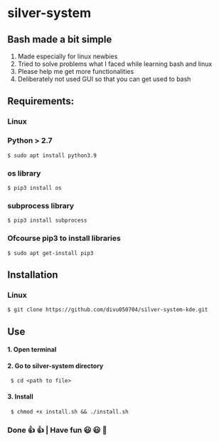 # **silver-system**
## Bash made a bit simple
1. Made especially for linux newbies
2. Tried to solve problems what I faced while learning bash and linux
3. Please help me get more functionalities
4. Deliberately not used GUI so that you can get used to bash
## Requirements:
### Linux
### Python > 2.7 
    $ sudo apt install python3.9
### os library 
    $ pip3 install os
### subprocess library 
    $ pip3 install subprocess
### Ofcourse pip3 to install libraries 
    $ sudo apt get-install pip3
## Installation
### Linux
    $ git clone https://github.com/divu050704/silver-system-kde.git
## Use 
#### 1. Open terminal
#### 2. Go to silver-system directory
     $ cd <path to file>
#### 3. Install
     $ chmod +x install.sh && ./install.sh
### Done :thumbsup: :thumbsup: | Have fun :smiley: :smiley: :partying_face:
